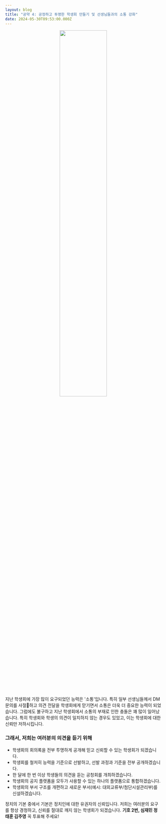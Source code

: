 ```yaml
---
layout: blog
title: "공약 4: 공정하고 투명한 학생회 만들기 및 선생님들과의 소통 강화"
date: 2024-05-30T09:53:00.000Z
---
```

<center><img src="https://dimg.donga.com/wps/NEWS/IMAGE/2020/10/19/103502004.1.jpg" width="55%"></center>
지난 학생회에 가장 많이 요구되었던 능력은 '소통'입니다. 특히 일부 선생님들께서 DM 문의를 사절🙏하고 의견 전달을 학생회에게 맏기면서 소통은 더욱 더 중요한 능력이 되었습니다. 그럼에도 불구하고 지난 학생회에서 소통의 부재로 인한 충돌은 꽤 많이 일어났습니다. 특히 학생회와 학생의 의견이 일치하지 않는 경우도 있었고, 이는 학생회에 대한 신뢰만 저하시킵니다.

### **그래서, 저희는 여러분의 의견을 듣기 위해**
* 학생회의 회의록을 전부 투명하게 공개해 믿고 신뢰할 수 있는 학생회가 되겠습니다.
* 학생회를 철저히 능력을 기준으로 선발하고, 선발 과정과 기준을 전부 공개하겠습니다.
* 한 달에 한 번 이상 학생들의 의견을 듣는 공청회를 개최하겠습니다.
* 학생회의 공지 플랫폼을 모두가 사용할 수 있는 하나의 플랫폼으로 통합하겠습니다.
* 학생회의 부서 구조를 개편하고 새로운 부서(예시: 대외교류부/첨단시설관리부)를 신설하겠습니다.

정치의 기본 중에서 기본은 정치인에 대한 유권자의 신뢰입니다. 저희는 여러분의 요구를 항상 경청하고, 신뢰를 절대로 깨지 않는 학생회가 되겠습니다. **기호 2번, 심재민 정태훈 김주영** 꼭 투표해 주세요!
